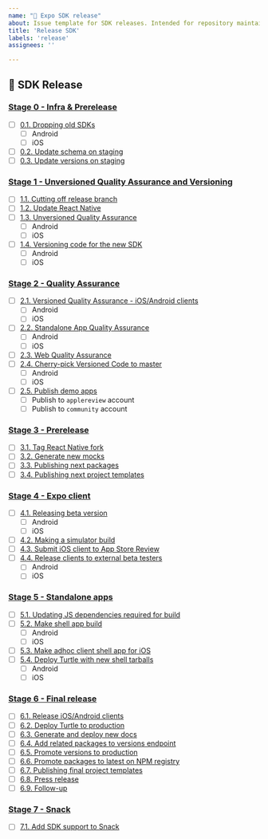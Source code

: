 ```yaml
---
name: "🎢 Expo SDK release"
about: Issue template for SDK releases. Intended for repository maintainers only.
title: 'Release SDK'
labels: 'release'
assignees: ''

---
```


## 🎢 SDK Release

### [Stage 0 - Infra &amp; Prerelease](https://git.io/JeKCx#stage-0---infra--prerelease)

- [ ] [0.1. Dropping old SDKs](https://git.io/JeKCx#01-dropping-old-sdks)
  - [ ] Android
  - [ ] iOS
- [ ] [0.2. Update schema on staging](https://git.io/JeKCx#02-update-schema-on-staging)
- [ ] [0.3. Update versions on staging](https://git.io/JeKCx#03-update-versions-on-staging)

### [Stage 1 - Unversioned Quality Assurance and Versioning](https://git.io/JeKCx#stage-1---unversioned-quality-assurance-and-versioning)

- [ ] [1.1. Cutting off release branch](https://git.io/JeKCx#11-cutting-off-release-branch)
- [ ] [1.2. Update React Native](https://git.io/JeKCx#12-update-react-native)
- [ ] [1.3. Unversioned Quality Assurance](https://git.io/JeKCx#13-unversioned-quality-assurance)
  - [ ] Android
  - [ ] iOS
- [ ] [1.4. Versioning code for the new SDK](https://git.io/JeKCx#14-versioning-code-for-the-new-sdk)
  - [ ] Android
  - [ ] iOS
### [Stage 2 - Quality Assurance](https://git.io/JeKCx#stage-2---quality-assurance)

- [ ] [2.1. Versioned Quality Assurance - iOS/Android clients](https://git.io/JeKCx#21-versioned-quality-assurance---iosandroid-clients)
  - [ ] Android
  - [ ] iOS
- [ ] [2.2. Standalone App Quality Assurance](https://git.io/JeKCx#22-standalone-app-quality-assurance)
  - [ ] Android
  - [ ] iOS
- [ ] [2.3. Web Quality Assurance](https://git.io/JeKCx#23-web-quality-assurance)
- [ ] [2.4. Cherry-pick Versioned Code to master](https://git.io/JeKCx#24-cherry-pick-versioned-code-to-master)
  - [ ] Android
  - [ ] iOS
- [ ] [2.5. Publish demo apps](https://git.io/JeKCx#25-publish-demo-apps)
	- [ ] Publish to `applereview` account
	- [ ] Publish to `community` account

### [Stage 3 - Prerelease](https://git.io/JeKCx#stage-3---prerelease)

- [ ] [3.1. Tag React Native fork](https://git.io/JeKCx#31-tag-react-native-fork)
- [ ] [3.2. Generate new mocks](https://git.io/JeKCx#32-generate-new-mocks)
- [ ] [3.3. Publishing next packages](https://git.io/JeKCx#33-publishing-next-packages)
- [ ] [3.4. Publishing next project templates](https://git.io/JeKCx#34-publishing-next-project-templates)

### [Stage 4 - Expo client](https://git.io/JeKCx#stage-4---expo-client)

- [ ] [4.1. Releasing beta version](https://git.io/JeKCx#41-releasing-beta-version)
  - [ ] Android
  - [ ] iOS
- [ ] [4.2. Making a simulator build](https://git.io/JeKCx#42-making-a-simulator-build)
- [ ] [4.3. Submit iOS client to App Store Review](https://git.io/JeKCx#43-submit-ios-client-to-app-store-review)
- [ ] [4.4. Release clients to external beta testers](https://git.io/JeKCx#44-release-clients-to-external-beta-testers)
  - [ ] Android
  - [ ] iOS

### [Stage 5 - Standalone apps](https://git.io/JeKCx#stage-5---standalone-apps)

- [ ] [5.1. Updating JS dependencies required for build](https://git.io/JeKCx#51-updating-js-dependencies-required-for-build)
- [ ] [5.2. Make shell app build](https://git.io/JeKCx#52-make-shell-app-build)
  - [ ] Android
  - [ ] iOS
- [ ] [5.3. Make adhoc client shell app for iOS](https://git.io/JeKCx#53-make-adhoc-client-shell-app-for-ios)
- [ ] [5.4. Deploy Turtle with new shell tarballs](https://git.io/JeKCx#54-deploy-turtle-with-new-shell-tarballs)
  - [ ] Android
  - [ ] iOS

### [Stage 6 - Final release](https://git.io/JeKCx#stage-6---final-release)

- [ ] [6.1. Release iOS/Android clients](https://git.io/JeKCx#61-release-iosandroid-clients)
- [ ] [6.2. Deploy Turtle to production](https://git.io/JeKCx#62-deploy-turtle-to-production)
- [ ] [6.3. Generate and deploy new docs](https://git.io/JeKCx#63-generate-and-deploy-new-docs)
- [ ] [6.4. Add related packages to versions endpoint](https://git.io/JeKCx#64-add-related-packages-to-versions-endpoint)
- [ ] [6.5. Promote versions to production](https://git.io/JeKCx#65-promote-versions-to-production)
- [ ] [6.6. Promote packages to latest on NPM registry](https://git.io/JeKCx#66-promote-packages-to-latest-on-npm-registry)
- [ ] [6.7. Publishing final project templates](https://git.io/JeKCx#67-publishing-final-project-templates)
- [ ] [6.8. Press release](https://git.io/JeKCx#68-press-release)
- [ ] [6.9. Follow-up](https://git.io/JeKCx#69-follow-up)

### [Stage 7 - Snack](https://git.io/JeKCx#stage-7---snack)

- [ ] [7.1. Add SDK support to Snack](https://git.io/JeKCx#71-add-sdk-support-to-snack)
